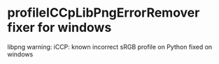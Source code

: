 # profileICCpLibPngErrorRemover fixer for windows
libpng warning: iCCP: known incorrect sRGB profile on Python fixed on windows
